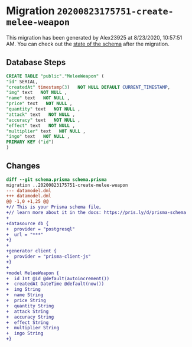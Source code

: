 # Migration `20200823175751-create-melee-weapon`

This migration has been generated by Alex23925 at 8/23/2020, 10:57:51 AM.
You can check out the [state of the schema](./schema.prisma) after the migration.

## Database Steps

```sql
CREATE TABLE "public"."MeleeWeapon" (
"id" SERIAL,
"createdAt" timestamp(3)   NOT NULL DEFAULT CURRENT_TIMESTAMP,
"img" text   NOT NULL ,
"name" text   NOT NULL ,
"price" text   NOT NULL ,
"quantity" text   NOT NULL ,
"attack" text   NOT NULL ,
"accuracy" text   NOT NULL ,
"effect" text   NOT NULL ,
"multiplier" text   NOT NULL ,
"ingo" text   NOT NULL ,
PRIMARY KEY ("id")
)
```

## Changes

```diff
diff --git schema.prisma schema.prisma
migration ..20200823175751-create-melee-weapon
--- datamodel.dml
+++ datamodel.dml
@@ -1,0 +1,25 @@
+// This is your Prisma schema file,
+// learn more about it in the docs: https://pris.ly/d/prisma-schema
+
+datasource db {
+  provider = "postgresql"
+  url = "***"
+}
+
+generator client {
+  provider = "prisma-client-js"
+}
+
+model MeleeWeapon {
+  id Int @id @default(autoincrement())
+  createdAt DateTime @default(now())
+  img String
+  name String
+  price String
+  quantity String
+  attack String
+  accuracy String
+  effect String
+  multiplier String
+  ingo String
+}
```


